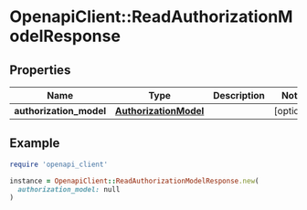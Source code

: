 # OpenapiClient::ReadAuthorizationModelResponse

## Properties

| Name | Type | Description | Notes |
| ---- | ---- | ----------- | ----- |
| **authorization_model** | [**AuthorizationModel**](AuthorizationModel.md) |  | [optional] |

## Example

```ruby
require 'openapi_client'

instance = OpenapiClient::ReadAuthorizationModelResponse.new(
  authorization_model: null
)
```

